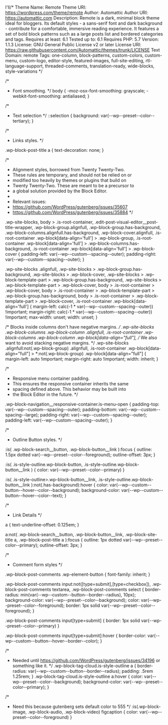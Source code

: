I'll/*
Theme Name: Remote
Theme URI: https://wordpress.com/theme/remote
Author: Automattic
Author URI: https://automattic.com
Description: Remote is a dark, minimal block theme ideal for bloggers. Its default styles - a sans-serif font and dark background - contribute for a comfortable, immersive reading experience. It features a set of bold block patterns such as a large posts list and bordered categories and tags.
Requires at least: 6.1
Tested up to: 6.1
Requires PHP: 5.7
Version: 1.1.3
License: GNU General Public License v2 or later
License URI: https://raw.githubusercontent.com/Automattic/themes/trunk/LICENSE
Text Domain: remote
Tags: one-column, block-patterns, custom-colors, custom-menu, custom-logo, editor-style, featured-images, full-site-editing, rtl-language-support, threaded-comments, translation-ready, wide-blocks, style-variations
*/

/*
 * Font smoothing.
 */
body {
	-moz-osx-font-smoothing: grayscale;
	-webkit-font-smoothing: antialiased;
}

/*
 * Text selection
 */
::selection {
  background: var(--wp--preset--color--tertiary);
}

/*
 * Links styles.
 */

.wp-block-post-title a {
	text-decoration: none;
}

/*
 * Alignment styles, borrowed from Twenty Twenty-Two.
 * These rules are temporary, and should not be relied on or
 * modified too heavily by themes or plugins that build on
 * Twenty Twenty-Two. These are meant to be a precursor to
 * a global solution provided by the Block Editor.
 *
 * Relevant issues:
 * https://github.com/WordPress/gutenberg/issues/35607
 * https://github.com/WordPress/gutenberg/issues/35884
 */

.wp-site-blocks,
body > .is-root-container,
.edit-post-visual-editor__post-title-wrapper,
.wp-block-group.alignfull,
.wp-block-group.has-background,
.wp-block-columns.alignfull.has-background,
.wp-block-cover.alignfull,
.is-root-container .wp-block[data-align='full'] > .wp-block-group,
.is-root-container .wp-block[data-align='full'] > .wp-block-columns.has-background,
.is-root-container .wp-block[data-align='full'] > .wp-block-cover {
	padding-left: var(--wp--custom--spacing--outer);
	padding-right: var(--wp--custom--spacing--outer);
 }

 .wp-site-blocks .alignfull,
 .wp-site-blocks > .wp-block-group.has-background,
 .wp-site-blocks > .wp-block-cover,
 .wp-site-blocks > .wp-block-template-part > .wp-block-group.has-background,
 .wp-site-blocks > .wp-block-template-part > .wp-block-cover,
 body > .is-root-container > .wp-block-cover,
 body > .is-root-container > .wp-block-template-part > .wp-block-group.has-background,
 body > .is-root-container > .wp-block-template-part > .wp-block-cover,
 .is-root-container .wp-block[data-align='full'] {
	margin-left: calc(-1 * var(--wp--custom--spacing--outer)) !important;
	margin-right: calc(-1 * var(--wp--custom--spacing--outer)) !important;
	max-width: unset;
	width: unset;
 }

 /* Blocks inside columns don't have negative margins. */
 .wp-site-blocks .wp-block-columns .wp-block-column .alignfull,
 .is-root-container .wp-block-columns .wp-block-column .wp-block[data-align="full"],
 /* We also want to avoid stacking negative margins. */
 .wp-site-blocks .alignfull:not(.wp-block-group) .alignfull,
 .is-root-container .wp-block[data-align="full"] > *:not(.wp-block-group) .wp-block[data-align="full"] {
	margin-left: auto !important;
	margin-right: auto !important;
	width: inherit;
 }

 /*
  * Responsive menu container padding.
  * This ensures the responsive container inherits the same
  * spacing defined above. This behavior may be built into
  * the Block Editor in the future.
  */

 .wp-block-navigation__responsive-container.is-menu-open {
	padding-top: var(--wp--custom--spacing--outer);
	padding-bottom: var(--wp--custom--spacing--large);
	padding-right: var(--wp--custom--spacing--outer);
	padding-left: var(--wp--custom--spacing--outer);
 }

/*
 * Outline Button styles.
 */

:is(
	.wp-block-search__button,
	.wp-block-button__link
):focus {
	outline: 1.5px dotted var(--wp--preset--color--foreground);
	outline-offset: 3px;
}

:is(
  .is-style-outline.wp-block-button,
  .is-style-outline.wp-block-button__link
) {
  color: var(--wp--preset--color--primary)
}

:is(
  .is-style-outline>.wp-block-button__link,
  .is-style-outline.wp-block-button__link
):not(.has-background):hover {
  color: var(--wp--custom--button--hover--color--background);
	background-color: var(--wp--custom--button--hover--color--text);
}

/*
 * Link Details
 */

a {
	text-underline-offset: 0.125em;
}

a:not(
	.wp-block-search__button,
	.wp-block-button__link,
	.wp-block-site-title a,
	.wp-block-post-title a
):focus {
	outline: 1px dotted var(--wp--preset--color--primary);
	outline-offset: 3px;
}

/*
 * Comment form styles
 */

.wp-block-post-comments .wp-element-button {
	font-family: inherit;
}

.wp-block-post-comments input:not([type=submit],[type=checkbox]),
.wp-block-post-comments textarea,
.wp-block-post-comments select {
	border-radius: min(var(--wp--custom--button--border--radius), 10px);
	background-color: var(--wp--preset--color--background);
	color: var(--wp--preset--color--foreground);
	border: 1px solid var(--wp--preset--color--foreground);
}

.wp-block-post-comments input[type=submit] {
	border: 1px solid var(--wp--preset--color--primary)
}

.wp-block-post-comments input[type=submit]:hover {
	border-color: var(--wp--custom--button--hover--border--color);
}

/*
 * Needed until https://github.com/WordPress/gutenberg/issues/34196 or something like it.
 */
.wp-block-tag-cloud.is-style-outline a {
	border-radius: var(--wp--custom--button--border--radius);
	padding: .5rem 1.25rem;
}
.wp-block-tag-cloud.is-style-outline a:hover {
	color: var(--wp--preset--color--background);
	background-color: var(--wp--preset--color--primary);
}

/*
 * Need this because gutenberg sets default color to 555
 */
:is(.wp-block-image, .wp-block-audio, .wp-block-video) figcaption {
	color: var(--wp--preset--color--foreground)
}